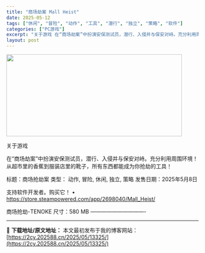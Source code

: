 ```yaml
---
title: "商场劫案 Mall Heist"
date: 2025-05-12
tags: ["休闲", "冒险", "动作", "工具", "潜行", "独立", "策略", "软件"]
categories: ["PC游戏"]
excerpt: "关于游戏 在“商场劫案”中扮演安保测试员，潜行、入侵并与保安对峙。充分利用周围环境！从超市里的香蕉到服装店里的靴子，所有东西都能成为你抢劫的工具！ 标题：商场抢劫案 类型： 动作, 冒险, 休闲, 独立, 策略 发售日期：2025年5月8日 支持软件开发者。购买它！ • https://store.&hellip;"
layout: post
---
```


<img src="https://2cy.202588.cn/wp-content/uploads/2025/05/2025051203000555.webp" alt="" width="460" height="215" class="aligncenter size-full wp-image-13322" />

关于游戏

在“商场劫案”中扮演安保测试员，潜行、入侵并与保安对峙。充分利用周围环境！从超市里的香蕉到服装店里的靴子，所有东西都能成为你抢劫的工具！

标题：商场抢劫案
类型： 动作, 冒险, 休闲, 独立, 策略
发售日期：2025年5月8日

支持软件开发者。购买它！
• https://store.steampowered.com/app/2698040/Mall_Heist/

商场抢劫-TENOKE
尺寸：580 MB
——————————- 

---
📖 **下载地址/原文地址：** 本文最初发布于我的博客网站：[https://2cy.202588.cn/2025/05/13325/](https://2cy.202588.cn/2025/05/13325/)
